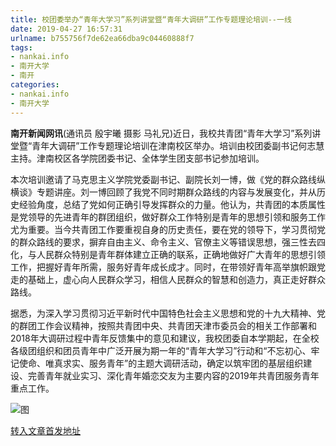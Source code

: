 ```yaml
---
title: 校团委举办“青年大学习”系列讲堂暨“青年大调研”工作专题理论培训--一线
date: 2019-04-27 16:57:31
urlname: b755756f7de62ea66dba9c04460888f7
tags: 
- nankai.info
- 南开大学
- 南开
categories:
- nankai.info
- 南开大学
---
```


**南开新闻网讯**(通讯员 殷宇曦 摄影 马礼兄)近日，我校共青团“青年大学习”系列讲堂暨“青年大调研”工作专题理论培训在津南校区举办。培训由校团委副书记何志慧主持。津南校区各学院团委书记、全体学生团支部书记参加培训。

本次培训邀请了马克思主义学院党委副书记、副院长刘一博，做《党的群众路线纵横谈》专题讲座。刘一博回顾了我党不同时期群众路线的内容与发展变化，并从历史经验角度，总结了党如何正确引导发挥群众的力量。他认为，共青团的本质属性是党领导的先进青年的群团组织，做好群众工作特别是青年的思想引领和服务工作尤为重要。当今共青团工作要重视自身的历史责任，要在党的领导下，学习贯彻党的群众路线的要求，摒弃自由主义、命令主义、官僚主义等错误思想，强三性去四化，与人民群众特别是青年群体建立正确的联系，正确地做好广大青年的思想引领工作，把握好青年所需，服务好青年成长成才。同时，在带领好青年高举旗帜跟党走的基础上，虚心向人民群众学习，相信人民群众的智慧和创造力，真正走好群众路线。

据悉，为深入学习贯彻习近平新时代中国特色社会主义思想和党的十九大精神、党的群团工作会议精神，按照共青团中央、共青团天津市委员会的相关工作部署和2018年大调研过程中青年反馈集中的意见和建议，我校团委自本学期起，在全校各级团组织和团员青年中广泛开展为期一年的“青年大学习”行动和“不忘初心、牢记使命、唯真求实、服务青年”的主题大调研活动，确定以筑牢团的基层组织建设、完善青年就业实习、深化青年婚恋交友为主要内容的2019年共青团服务青年重点工作。

![图](http://news.nankai.edu.cn/pic/0/00/35/03/350349_157410.jpg)

[转入文章首发地址](http://news.nankai.edu.cn/zhxw/system/2019/04/21/000446282.shtml)